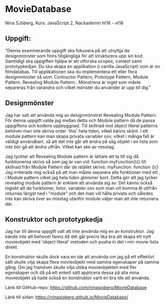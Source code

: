 # MovieDatabase

Nina SJöberg, Kurs: JavaScript 2, Nackademin ht16 - vt18


## Uppgift:

"Denna examinerande uppgift ska fokusera på att utnyttja de designmönster som finns tillgängliga för att strukturera upp sin kod. Samtidigt ska uppgiften hjälpa er att utforska scopes, context samt prototypkedjan. Du ska skapa en applikation (i vanilla JavaScript) som är en filmdatabas. Till applikationen ska du implementera ett eller flera designmönster så som: Contructor Pattern, Prototype Pattern, Module Pattern, Revealing Module Pattern.. Mönstrena är inget som måste separeras från varandra och vilket mönster du använder är upp till dig."


## Designmönster

Jag har valt att använda mig av designmönstret Revealing Module Pattern. För denna uppgift valde jag mellan detta och Module pattern då de passa uppgiftens och kodens uppbyggnad. Till skillnad mot object literal patterns behöver man inte skriva order 'this' hela tiden, vilket känns skönt. I ett module pattern kan man skapa privata variabler osv, vilket i många fall är väldigt användbart, så att det inte går att ändra på säg objekt i en lista som inte bör gå att ändra utfrån. Vilket kan ske av misstag. 

Jag tyckter att Revealing Module pattern är lättare att ta till sig då funktionerna skrivs så som jag är van vid: function myFunction(){} till skillnad från Module Pattern där de istället skrivs: myFunction: function (){} Jag irriterade mig också på att man måste separera alla funktioner med ett , i Module pattern vilket jag hela tiden glömmer bort. Detta gör att jag tycker revealing module pattern är enklare att använda sig av. Det känns också logiskt att de funktioner, listor, variabler osv som man vill komma åt utifrån returnas längst ned i "module" och det man vill hålla privata och således inte kan skriva över av misstag utanför module väljer man att inte returnera där. 


## Konstruktor och prototypkedja

Jag har till denna uppgift valt att inte använda mig en av konstruktor. Jag kände inte att behovet fanns då det går precis lika bra att skapa ett nytt movieobjekt med 'object literal' metoden och pusha in det i min movie-lista direkt. 

En konstruktor skulle dock vara en ide att använda om jag på ett effektivt sätt skulle vilja skapa flera movieobjekt med samma egenskaper på samma gång. Om jag framöver skulle vilja utöka movieobjekten med fler egenskaper och då på ett enkelt sätt applicera dessa på alla mina movieobjekt så hade också en konstruktor varit en bra ide att använda.


Länk till GitHub-repo: https://github.com/ninasjoberg/MovieDatabase

Länk till sidan: https://ninasjoberg.github.io/MovieDatabase/